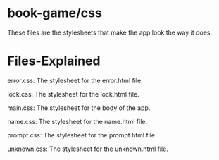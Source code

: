 book-game/css
=============

These files are the stylesheets that make the app look the way it does.

Files-Explained
===============

error.css: The stylesheet for the error.html file.

lock.css: The stylesheet for the lock.html file.

main.css: The stylesheet for the body of the app.

name.css: The stylesheet for the name.html file.

prompt.css: The stylesheet for the prompt.html file.

unknown.css: The stylesheet for the unknown.html file.